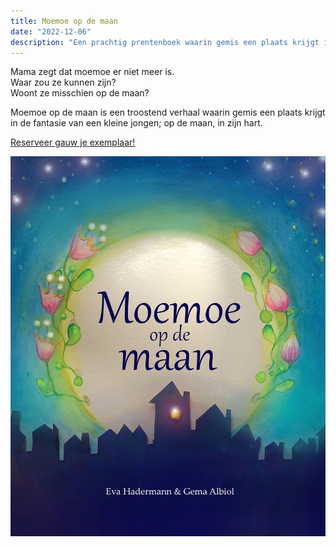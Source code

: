 ```yaml
---
title: Moemoe op de maan
date: "2022-12-06"
description: "Een prachtig prentenboek waarin gemis een plaats krijgt in de fantasie van een kleine jongen; op de maan, in z'n hart."
---
```


Mama zegt dat moemoe er niet meer is.</br>
Waar zou ze kunnen zijn?</br>
Woont ze misschien op de maan?

Moemoe op de maan is een troostend verhaal waarin gemis een plaats krijgt in de fantasie van een kleine jongen; op de maan, in zijn hart.

[Reserveer gauw je exemplaar!](https://forms.gle/s4RE5R7ETrmTXaW36)

![Moemoe op de maan](Cover.klein.png)

